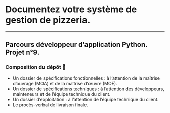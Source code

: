 # Documentez votre système de gestion de pizzeria.

_____

## Parcours développeur d’application Python. Projet n°9.

### Composition du dépôt 📖

- Un dossier de spécifications fonctionnelles : à l’attention de la maîtrise d’ouvrage (MOA) et de la maîtrise d’œuvre (MOE).
- Un dossier de spécifications techniques : à l’attention des développeurs, mainteneurs et de l’équipe technique du client.
- Un dossier d’exploitation : à l’attention de l’équipe technique du client. 
- Le procès-verbal de livraison finale.